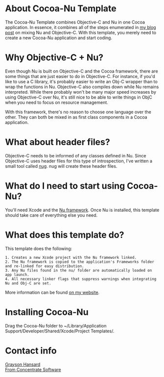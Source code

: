 # About Cocoa-Nu Template

The Cocoa-Nu Template combines Objective-C and Nu in one Cocoa application.  In essence, it combines all of the steps enumerated in [my blog post](http://www.fromconcentratesoftware.com/2008/05/24/mixing-nu-and-objective-c/) on mixing Nu and Objective-C.  With this template, you merely need to create a new Cocoa-Nu application and start coding.

# Why Objective-C + Nu?

Even though Nu is built on Objective-C and the Cocoa framework, there are some things that are just easier to do in Objective-C.  For instance, if you'd like to use a C library, it's probably easier to write an Obj-C wrapper than to wrap the functions in Nu.  Objective-C also compiles down while Nu remains interpreted.  While there probably won't be many major speed increases by using Objective-C over Nu, it's still nice to be able to write things in ObjC when you need to focus on resource management.

With this framework, there's no reason to choose one language over the other.  They can both be mixed in as first class components in a Cocoa application.

# What about header files?

Objective-C needs to be informed of any classes defined in Nu.  Since Objective-C uses header files for this type of introspection, I've written a small tool called [nug](http://github.com/Grayson/nug/tree/master).  nug will create these header files.

# What do I need to start using Cocoa-Nu?

You'll need Xcode and the [Nu framework](http://programming.nu).  Once Nu is installed, this template should take care of everything else you need.

# What does this template do?

This template does the following:

	1. Creates a new Xcode project with the Nu framework linked.
	2. The Nu framework is copied to the application's Frameworks folder and re-linked for easy distribution.
	3. Any Nu files found in the nu/ folder are automatically loaded on app launch.
	4. All necessary linker flags that suppress warnings when integrating Nu and Obj-C are set.

More information can be found [on my website](http://www.fromconcentratesoftware.com/2008/05/24/mixing-nu-and-objective-c/).

# Installing Cocoa-Nu

Drag the Cocoa-Nu folder to ~/Library/Application Support/Developer/Shared/Xcode/Project Templates/.

# Contact info

[Grayson Hansard](mailto:info@fromconcentratesoftware.com)  
[From Concentrate Software](http://www.fromconcentratesoftware.com/)